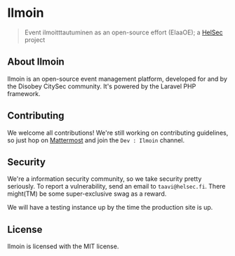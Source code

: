 # Ilmoin
> Event ilmoitttautuminen as an open-source effort (EIaaOE); a [HelSec](https://helsec.fi) project

## About Ilmoin

Ilmoin is an open-source event management platform, developed for and by the Disobey CitySec community. It's powered
by the Laravel PHP framework.

## Contributing

We welcome all contributions! We're still working on contributing guidelines, so just hop on [Mattermost](https://mm.io.fi)
and join the `Dev : Ilmoin` channel.

## Security

We're a information security community, so we take security pretty seriously. To report a vulnerability, send an email
to `taavi@helsec.fi`. There might(TM) be some super-exclusive swag as a reward.

We will have a testing instance up by the time the production site is up.

## License

Ilmoin is licensed with the MIT license.
